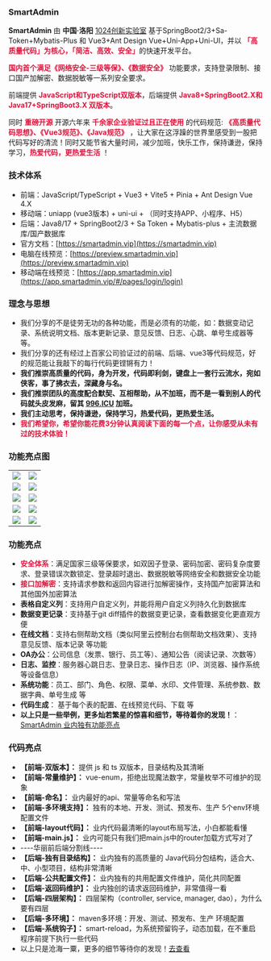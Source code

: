 ### **SmartAdmin**

**SmartAdmin** 由 **中国·洛阳** [1024创新实验室](https://www.1024lab.net/) 基于SpringBoot2/3+Sa-Token+Mybatis-Plus 和 Vue3+Ant Design Vue+Uni-App+Uni-UI，并以 <font color="#DC143C">**「高质量代码」为核心，「简洁、高效、安全」**</font>的快速开发平台。

**<font color="#DC143C">国内首个满足《网络安全-三级等保》、《数据安全》</font>** 功能要求，支持登录限制、接口国产加解密、数据脱敏等一系列安全要求。

前端提供 **<font color="#DC143C">JavaScript和TypeScript双版本</font>**，后端提供 **<font color="#DC143C">Java8+SpringBoot2.X和Java17+SpringBoot3.X 双版本</font>**。

同时 **<font color="#DC143C">重磅开源</font>** 开源六年来 **<font color="#DC143C">千余家企业验证过且正在使用</font>** 的代码规范: **<font color="#DC143C">《高质量代码思想》、《Vue3规范》、《Java规范》</font>** ，让大家在这浮躁的世界里感受到一股把代码写好的清流！同时又能节省大量时间，减少加班，快乐工作，保持谦逊，保持学习，**<font color="#DC143C">热爱代码，更热爱生活</font>** ！
### **技术体系**

- 前端：JavaScript/TypeScript + Vue3 + Vite5 + Pinia + Ant Design Vue 4.X
- 移动端：uniapp (vue3版本) + uni-ui + （同时支持APP、小程序、H5）
- 后端：Java8/17 + SpringBoot2/3 + Sa Token + Mybatis-plus + 主流数据库/国产数据库
- 官方文档：[https://smartadmin.vip](https://smartadmin.vip)
- 电脑在线预览：[https://preview.smartadmin.vip](https://preview.smartadmin.vip)
- 移动端在线预览：[https://app.smartadmin.vip](https://app.smartadmin.vip/#/pages/login/login)
### **理念与思想**

- 我们分享的不是徒劳无功的各种功能，而是必须有的功能，如：数据变动记录、系统说明文档、版本更新记录、意见反馈、日志、心跳、单号生成器等等。
- 我们分享的还有经过上百家公司验证过的前端、后端、vue3等代码规范，好的规范能让我敲下的每行代码更铿锵有力！
- **我们推崇高质量的代码，身为开发，代码即利剑，键盘上一套行云流水，宛如侠客，事了拂衣去，深藏身与名。**
- **我们推崇团队的高度配合默契、互相帮助，从不加班，而不是一看到别人的代码就头皮发麻，留其 [996.ICU](https://baike.baidu.com/item/996.ICU) 加班。**
- **我们主动思考，保持谦逊，保持学习，热爱代码，更热爱生活。**
- **<font color="#DC143C">我们希望你，希望你能花费3分钟认真阅读下面的每一个点，让你感受从未有过的技术体验！</font>**

### **功能亮点图**

<table>
<tr>
  <td><img src="https://img.smartadmin.1024lab.net/smart-admin-v3/login/login-bg.png"/></td>
  <td><img src="https://img.smartadmin.1024lab.net/smart-admin-v3/cut/home.png"/></td>
</tr>
<tr>
  <td><img src="https://img.smartadmin.1024lab.net/smart-admin-v3/login/login-fail-log.png"/></td>
  <td><img src="https://img.smartadmin.1024lab.net/smart-admin-v3/cut/doc.png"/></td>
</tr>
<tr>
  <td><img src="https://img.smartadmin.1024lab.net/smart-admin-v3/cut/code.png"/></td>
  <td><img src="https://img.smartadmin.1024lab.net/smart-admin-v3/cut/git-diff.png"/></td>
</tr>
<tr>
  <td><img src="https://img.smartadmin.1024lab.net/smart-app/app1.png"/></td>
  <td><img src="https://img.smartadmin.1024lab.net/smart-app/app2.png"/></td>
</tr>
<tr>
  <td><img src="https://img.smartadmin.1024lab.net/smart-admin-v3/cut/front.png"/></td>
  <td><img src="https://img.smartadmin.1024lab.net/smart-admin-v3/cut/back.png"/></td>
</tr>
</table>

### **功能亮点**

- **<font color="#DC143C">安全体系</font>**：满足国家三级等保要求，如双因子登录、密码加密、密码复杂度要求、登录错误次数锁定、登录超时退出、数据脱敏等网络安全和数据安全功能
- **<font color="#DC143C">接口加解密</font>**：支持请求参数和返回内容进行加解密操作，支持国产加密算法和其他国外加密算法
- **表格自定义列**：支持用户自定义列，并能将用户自定义列持久化到数据库
- **数据变更记录**：支持基于git diff插件的数据变更记录，查看数据变化更直观方便
- **在线文档**：支持右侧帮助文档（类似阿里云控制台右侧帮助文档效果）、支持意见反馈、版本记录 等功能
- **OA办公**：公司信息（发票、银行、员工等）、通知公告（阅读记录、次数等）
- **日志、监控**：服务器心跳日志、登录日志、操作日志（IP、浏览器、操作系统等设备信息）
- **系统功能**：员工、部门、角色、权限、菜单、水印、文件管理、系统参数、数据字典、单号生成 等
- **代码生成**： 基于每个表的配置、在线预览代码、下载 等
- **以上只是一些举例，更多灿若繁星的惊喜和细节，等待着你的发现！**：[SmartAdmin 业内独有功能亮点](https://smartadmin.vip)


### **代码亮点**

- **【前端-双版本】：** 提供 js 和 ts 双版本，目录结构及其清晰
- **【前端-常量维护】：** vue-enum，拒绝出现魔法数字，常量枚举不可维护的现象
- **【前端-命名】：** 业内最好的api、常量等命名和写法
- **【前端-多环境支持】：** 独有的本地、开发、测试、预发布、生产 5个env环境配置文件
- **【前端-layout代码】：** 业内代码最清晰的layout布局写法，小白都能看懂
- **【前端-main.js】：** 业内可能只有我们把main.js中的router加载方式写对了
- ----华丽前后端分割线----
- **【后端-独有目录结构】：** 业内独有的高质量的 Java代码分包结构，适合大、中、小型项目，结构非常清晰
- **【后端-公共配置文件】：** 业内独有的共用配置文件维护，简化共同配置
- **【后端-返回码维护】：** 业内独创的请求返回码维护，非常值得一看
- **【后端-四层架构】：** 四层架构（controller, service, manager, dao），为什么要有四层
- **【后端-多环境】：** maven多环境：开发、测试、预发布、生产 环境配置
- **【后端-系统钩子】：** smart-reload，为系统预留钩子，动态加载，在不重启程序前提下执行一些代码
- 以上只是沧海一粟，更多的细节等待你的发现！[去查看](https://smartadmin.vip)

